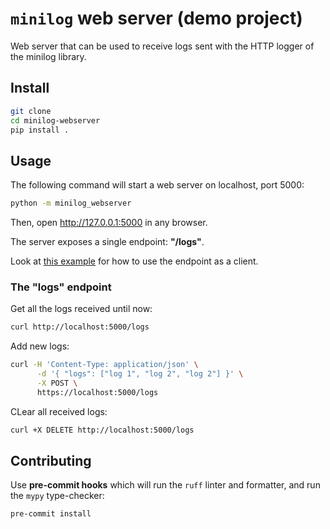 # ``minilog`` web server (demo project)

Web server that can be used to receive logs sent with the HTTP logger of the minilog library.

## Install

```sh
git clone
cd minilog-webserver
pip install .
```

## Usage

The following command will start a web server on localhost, port 5000:
```sh
python -m minilog_webserver
```
Then, open http://127.0.0.1:5000 in any browser.

The server exposes a single endpoint: **"/logs"**.

Look at [this example](./examples/usage_by_client.py) for how to use the endpoint as a client.

### The "logs" endpoint

Get all the logs received until now:
```sh
curl http://localhost:5000/logs
```

Add new logs:
```sh
curl -H 'Content-Type: application/json' \
      -d '{ "logs": ["log 1", "log 2", "log 2"] }' \
      -X POST \
      https://localhost:5000/logs
```

CLear all received logs:
```sh
curl +X DELETE http://localhost:5000/logs
```

## Contributing

Use **pre-commit hooks** which will run the ``ruff`` linter and formatter, and run the ``mypy`` type-checker:
```sh
pre-commit install
```
